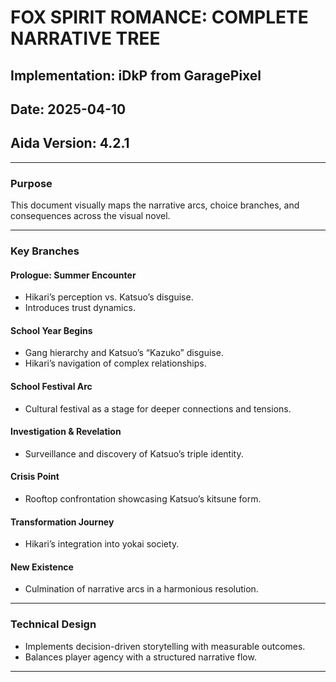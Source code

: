 # FOX SPIRIT ROMANCE: COMPLETE NARRATIVE TREE

## Implementation: iDkP from GaragePixel
## Date: 2025-04-10
## Aida Version: 4.2.1

---

### Purpose
This document visually maps the narrative arcs, choice branches, and consequences across the visual novel.

---

### Key Branches

#### **Prologue: Summer Encounter**
- Hikari’s perception vs. Katsuo’s disguise.
- Introduces trust dynamics.

#### **School Year Begins**
- Gang hierarchy and Katsuo’s “Kazuko” disguise.
- Hikari’s navigation of complex relationships.

#### **School Festival Arc**
- Cultural festival as a stage for deeper connections and tensions.

#### **Investigation & Revelation**
- Surveillance and discovery of Katsuo’s triple identity.

#### **Crisis Point**
- Rooftop confrontation showcasing Katsuo’s kitsune form.

#### **Transformation Journey**
- Hikari’s integration into yokai society.

#### **New Existence**
- Culmination of narrative arcs in a harmonious resolution.

---

### Technical Design
- Implements decision-driven storytelling with measurable outcomes.
- Balances player agency with a structured narrative flow.

---
